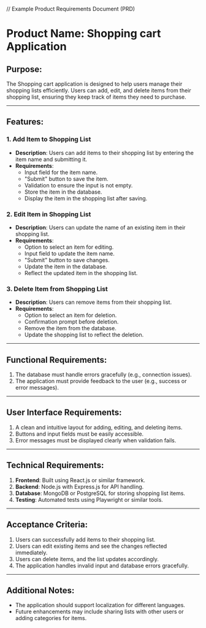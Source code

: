 // Example Product Requirements Document (PRD)

# Product Name: Shopping cart Application

## Purpose:
The Shopping cart application is designed to help users manage their shopping lists efficiently. Users can add, edit, and delete items from their shopping list, ensuring they keep track of items they need to purchase.

---
## Features:

### 1. Add Item to Shopping List
- **Description**: Users can add items to their shopping list by entering the item name and submitting it.
- **Requirements**:
  - Input field for the item name.
  - "Submit" button to save the item.
  - Validation to ensure the input is not empty.
  - Store the item in the database.
  - Display the item in the shopping list after saving.

### 2. Edit Item in Shopping List
- **Description**: Users can update the name of an existing item in their shopping list.
- **Requirements**:
  - Option to select an item for editing.
  - Input field to update the item name.
  - "Submit" button to save changes.
  - Update the item in the database.
  - Reflect the updated item in the shopping list.

### 3. Delete Item from Shopping List
- **Description**: Users can remove items from their shopping list.
- **Requirements**:
  - Option to select an item for deletion.
  - Confirmation prompt before deletion.
  - Remove the item from the database.
  - Update the shopping list to reflect the deletion.

---

## Functional Requirements:
1. The database must handle errors gracefully (e.g., connection issues).
2. The application must provide feedback to the user (e.g., success or error messages).

---

## User Interface Requirements:
1. A clean and intuitive layout for adding, editing, and deleting items.
2. Buttons and input fields must be easily accessible.
3. Error messages must be displayed clearly when validation fails.

---

## Technical Requirements:
1. **Frontend**: Built using React.js or similar framework.
2. **Backend**: Node.js with Express.js for API handling.
3. **Database**: MongoDB or PostgreSQL for storing shopping list items.
4. **Testing**: Automated tests using Playwright or similar tools.

---

## Acceptance Criteria:
1. Users can successfully add items to their shopping list.
2. Users can edit existing items and see the changes reflected immediately.
3. Users can delete items, and the list updates accordingly.
4. The application handles invalid input and database errors gracefully.

---

## Additional Notes:
- The application should support localization for different languages.
- Future enhancements may include sharing lists with other users or adding categories for items.